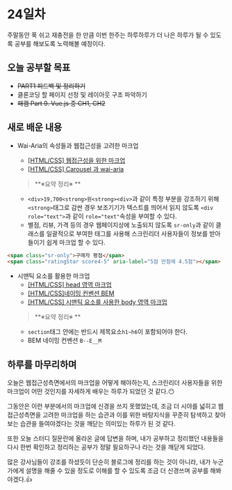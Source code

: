 # 24일차

주말동안 푹 쉬고 재충전을 한 만큼 이번 한주는 하루하루가 더 나은 하루가 될 수 있도록 공부를 해보도록 노력해볼 예정이다.

## 오늘 공부할 목표

- ~~PART1 피드백 및 정리하기~~
- 클론코딩 할 페이지 선정 및 레이아웃 구조 파악하기
- ~~패캠 Part 9. Vue.js 중 CH1, CH2~~

## 새로 배운 내용

- Wai-Aria의 속성들과 웹접근성을 고려한 마크업
  - [[HTML/CSS] 웹접근성을 위한 마크업](https://velog.io/@0seo8/HTMLCSS-%EC%9B%B9%EC%A0%91%EA%B7%BC%EC%84%B1%EC%9D%84-%EC%9C%84%ED%95%9C-%EB%A7%88%ED%81%AC%EC%97%85)
  - [[HTML/CSS] Carousel 과 wai-aria](https://velog.io/@0seo8/HTMLCSS-Carousel-%EA%B3%BC-wai-aria)
  
  > **※요약 정리※ **
  - `<div>19,700<strong>원<strong><div>`과 같이 특정 부분을 강조하기 위해 `<strong>`태그로 감싼 경우 보조기기가 텍스트를 띄어서 읽지 않도록 `<div role="text">`과 같이 `role="text"`속성을 부여할 수 있다.
  - 별점, 리뷰, 가격 등의 경우 웹페이지상에 노출되지 않도록 `sr-only`과 같이 클래스를 일괄적으로 부여한 태그를 사용해 스크린리더 사용자들이 정보를 받아들이기 쉽게 마크업 할 수 있다.
```html
<span class="sr-only">구매자 평점</span>
<span class="ratingStar score4-5" aria-label="5점 만점에 4.5점"></span>
```
- 시맨틱 요소를 활용한 마크업
  - [[HTML/CSS] head 영역 마크업](https://velog.io/@0seo8/HTMLCSS-HTML-%EB%A7%88%ED%81%AC%EC%97%85)
  - [[HTML/CSS]네이밍 컨벤션 BEM](https://velog.io/@0seo8/%EB%84%A4%EC%9D%B4%EB%B0%8D-%EC%BB%A8%EB%B2%A4%EC%85%98-BEM-aann5jg7)
  - [[HTML/CSS] 시맨틱 요소를 사용한 body 영역 마크업](https://velog.io/@0seo8/HTMLCSS-%EC%8B%9C%EB%A7%A8%ED%8B%B1-%EC%9A%94%EC%86%8C%EB%A5%BC-%EC%82%AC%EC%9A%A9%ED%95%9C-body-%EC%98%81%EC%97%AD-%EB%A7%88%ED%81%AC%EC%97%85)
  > **※요약 정리※ **
  - `section`태그 안에는 반드시 제목요소`h1~h6`이 포함되어야 한다.
  - BEM 네이밍 컨벤션 `B--E__M`
  
## 하루를 마무리하며

오늘은 웹접근성측면에서의 마크업을 어떻게 해야하는지, 스크린리더 사용자들을 위한 마크업이 어떤 것인지를 자세하게 배우는 하루가 되었던 것 같다.😶

그동안은 이런 부분에서의 마크업에 신경을 쓰지 못했었는데, 조금 더 시야를 넓히고 웹접근성측면을 고려한 마크업을 하는 습관과 이를 위한 바탕지식을 꾸준히 탐색하고 찾아보는 습관을 들여야겠다는 것을 깨닫는 의미있는 하루가 된 것 같다.

또한 오늘 스터디 질문란에 올라온 글에 답변을 하며, 내가 공부하고 정리했던 내용들을 다시 한번 확인하고 정리하는 공부가 정말 필요하구나 라는 것을 깨닫게 되었다.

많은 강사님들이 강조를 하셨듯이 단순히 블로그에 정리를 하는 것이 아니라, 내가 누군가에게 설명을 해줄 수 있을 정도로 이해를 할 수 있도록 조금 더 신경쓰며 공부를 해봐야겠다.👍



